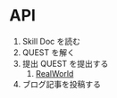 # API

1. Skill Doc を読む
2. QUEST を解く
3. 提出 QUEST を提出する
   1. [RealWorld](/quest/technologies/api/REALWORLD.md)
4. ブログ記事を投稿する
